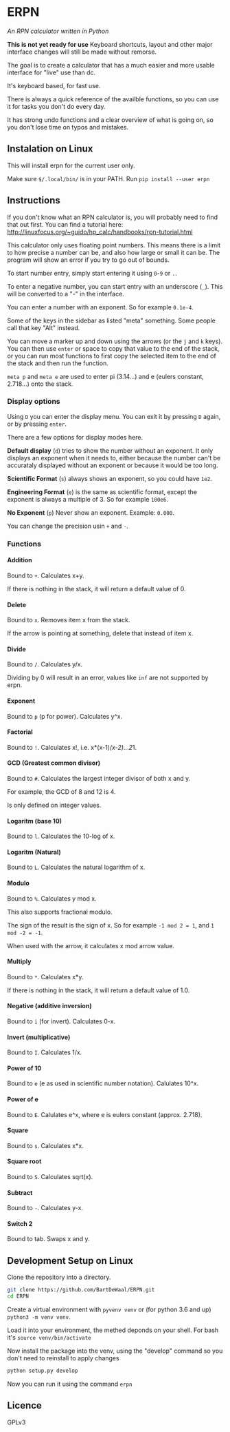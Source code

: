 # ERPN
*An RPN  calculator written in Python*

**This is not yet ready for use**
Keyboard shortcuts, layout and other major interface changes will still be made
without remorse.

The goal is to create a calculator that has a much easier and more usable
interface for "live" use than dc.

It's keyboard based, for fast use.

There is always a quick reference of the availble functions, so you can use it
for tasks you don't do every day.

It has strong undo functions and a clear overview of what is going on, so you
don't lose time on typos and mistakes.

## Instalation on Linux
This will install erpn for the current user only.

Make sure `$/.local/bin/` is in your PATH.
Run `pip install --user erpn`

## Instructions
If you don't know what an RPN calculator is, you will probably need to find
that out first. You can find a tutorial here:
<http://linuxfocus.org/~guido/hp_calc/handbooks/rpn-tutorial.html>

This calculator only uses floating point numbers. This means there is a limit
to how precise a number can be, and also how large or small it can be. The
program will show an error if you try to go out of bounds.

To start number entry, simply start entering it using `0`-`9` or `.`.

To enter a negative number, you can start entry with an underscore (`_`). This
will be converted to a "-" in the interface.

You can enter a number with an exponent. So for example `0.1e-4`.

Some of the keys in the sidebar as listed "meta" something. Some people call
that key "Alt" instead.

You can move a marker up and down using the arrows (or the `j` and `k` keys).
You can then use `enter` or space to copy that value to the end of the stack,
or you can run most functions to first copy the selected item to the end of the
stack and then run the function.

`meta p` and `meta e` are used to enter pi (3.14...) and e (eulers constant,
2.718...) onto the stack.

### Display options
Using `D` you can enter the display menu.
You can exit it by pressing `D` again, or by pressing `enter`.

There are a few options for display modes here.

**Default display** (`d`) tries to show the number without an exponent. It only
displays an exponent when it needs to, either because the number can't be
accurataly displayed without an exponent or because it would be too long.

**Scientific Format** (`s`) always shows an exponent, so you could have `1e2`.

**Engineering Format** (`e`) is the same as scientific format, except the
exponent is always a multiple of 3. So for example `100e6`.

**No Exponent** (`p`) Never show an exponent. Example: `0.000`.

You can change the precision usin `+` and `-`.

### Functions
#### Addition
Bound to `+`. Calculates x+y.

If there is nothing in the stack, it will return a default value of 0.

#### Delete
Bound to `x`. Removes item x from the stack.

If the arrow is pointing at something, delete that instead of item x.

#### Divide
Bound to `/`. Calculates y/x.

Dividing by 0 will result in an error, values like `inf` are not supported by
erpn.

#### Exponent
Bound to `p` (p for power). Calculates y^x.

#### Factorial
Bound to `!`. Calculates x!, i.e. x*(x-1)*(x-2)*...*2*1.

#### GCD (Greatest common divisor)
Bound to `#`. Calculates the largest integer divisor of both x and y.

For example, the GCD of 8 and 12 is 4.

Is only defined on integer values.

#### Logaritm (base 10)
Bound to `l`. Calculates the 10-log of x.

#### Logaritm (Natural)
Bound to `L`. Calculates the natural logarithm of x.

#### Modulo
Bound to `%`. Calculates y mod x.

This also supports fractional modulo.

The sign of the result is the sign of x. So for example `-1 mod 2 = 1`, and
`1 mod -2 = -1`.

When used with the arrow, it calculates x mod arrow value.

#### Multiply
Bound to `*`. Calculates x*y.

If there is nothing in the stack, it will return a default value of 1.0.

#### Negative (additive inversion)
Bound to `i` (for invert). Calculates 0-x.

#### Invert (multiplicative)
Bound to `I`. Calculates 1/x.

#### Power of 10
Bound to `e` (e as used in scientific number notation). Calulates 10^x.

#### Power of e
Bound to `E`. Calulates e^x, where e is eulers constant (approx. 2.718).

#### Square
Bound to `s`. Calculates x*x.

#### Square root
Bound to `S`. Calculates sqrt(x).

#### Subtract
Bound to `-`. Calculates y-x.

#### Switch 2
Bound to tab. Swaps x and y.

## Development Setup on Linux
Clone the repository into a directory.
```bash
git clone https://github.com/BartDeWaal/ERPN.git
cd ERPN
```

Create a virtual environment with `pyvenv venv` or (for python 3.6 and up)
`python3 -m venv venv`.

Load it into your environment, the methed deponds on your shell. For bash it's `source venv/bin/activate`

Now install the package into the venv, using the "develop" command so you don't need to reinstall to apply changes
```bash
python setup.py develop
```

Now you can run it using the command `erpn`

## Licence
GPLv3
